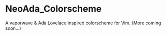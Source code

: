 # NeoAda_Colorscheme
A vaporwave &amp; Ada Lovelace inspired colorscheme for Vim. (More coming soon...)
